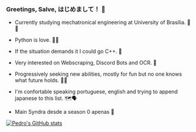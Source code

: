 ### Greetings, Salve, はじめまして！ 👋

- Currently studying mechatronical engineering at University of Brasília. 🏫🤖
- Python is love. 🐍🖤
- If the situation demands it I could go C++. 🤔
- Very interested on Webscraping, Discord Bots and OCR. 💭
- Progressively seeking new abilities, mostly for fun but no one knows what future holds. 📖🌝
- I'm confortable speaking portuguese, english and trying to append japanese to this list. 🗺️🗣️

- Main Syndra desde a season 0 apenas 💯

[![Pedro's GitHub stats](https://github-readme-stats.vercel.app/api?username=blkfrz)](https://github.com/blkfrz/github-readme-stats)

